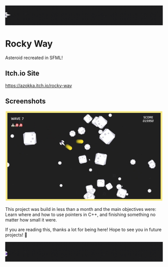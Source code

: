 ![Logo](res/assets/Promo/StripeNav.gif)

# Rocky Way
Asteroid recreated in SFML!

## Itch.io Site
https://azokka.itch.io/rocky-way

## Screenshots
![App Screenshot](res/assets/Promo/Screenshot00.png)

This project was build in less than a month and the main objectives were: Learn where and how to use pointers in C++, and finishing something no matter how small it were.

If you are reading this, thanks a lot for being here! Hope to see you in future projects! 👑

![Logo](res/assets/Promo/StripeNavBack.gif)

